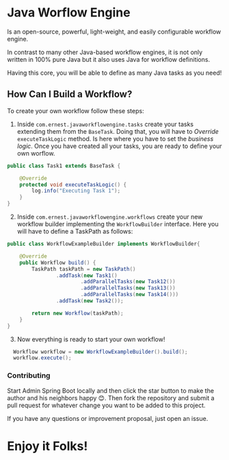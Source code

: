 # Java Worflow Engine

Is an open-source, powerful, light-weight, and easily configurable workflow engine.

In contrast to many other Java-based workflow engines, it is not only written in 100% pure Java but it also uses Java for workflow definitions.

Having this core, you will be able to define as many Java tasks as you need!

## How Can I Build a Workflow?

To create your own workflow follow these steps:

1. Inside `com.ernest.javaworkflowengine.tasks` create your tasks extending them from the `BaseTask`. Doing that, you will have to *Override* `executeTaskLogic` method. Is here where you have to set the *business logic*. Once you have created all your tasks, you are ready to define your own worflow.

```java
public class Task1 extends BaseTask {

    @Override
    protected void executeTaskLogic() {
        log.info("Executing Task 1");
    }
}
```

2. Inside `com.ernest.javaworkflowengine.workflows` create your new workflow builder implementing the `WorkflowBuilder` interface. Here you will have to define a TaskPath as follows:

```java
public class WorkflowExampleBuilder implements WorkflowBuilder{

    @Override
    public Workflow build() {
        TaskPath taskPath = new TaskPath()
                .addTask(new Task1()
                        .addParallelTasks(new Task12())
                        .addParallelTasks(new Task13())
                        .addParallelTasks(new Task14()))
                .addTask(new Task2());

        return new Workflow(taskPath);
    }
}
```

3. Now everything is ready to start your own workflow!

```java
  Workflow workflow = new WorkflowExampleBuilder().build();
  workflow.execute();
```

### Contributing
Start Admin Spring Boot locally and then click the star button to make the author and his neighbors happy :blush:. Then fork the repository and submit a pull request for whatever change you want to be added to this project.

If you have any questions or improvement proposal, just open an issue.

# Enjoy it Folks!
